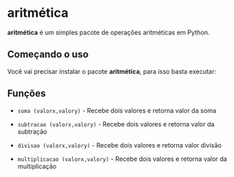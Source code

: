 # aritmética

**aritmética** é um simples pacote de operações aritméticas em Python.

## Começando o uso
Você vai precisar instalar o pacote **aritmética**, para isso basta executar:


## Funções

* `soma (valorx,valory)` - Recebe dois valores e retorna valor da soma

* `subtracao (valorx,valory)` - Recebe dois valores e retorna valor da subtração

* `divisao (valorx,valory)` - Recebe dois valores e retorna valor divisão

* `multiplicacao (valorx,valory)` - Recebe dois valores e retorna valor da multiplicação


